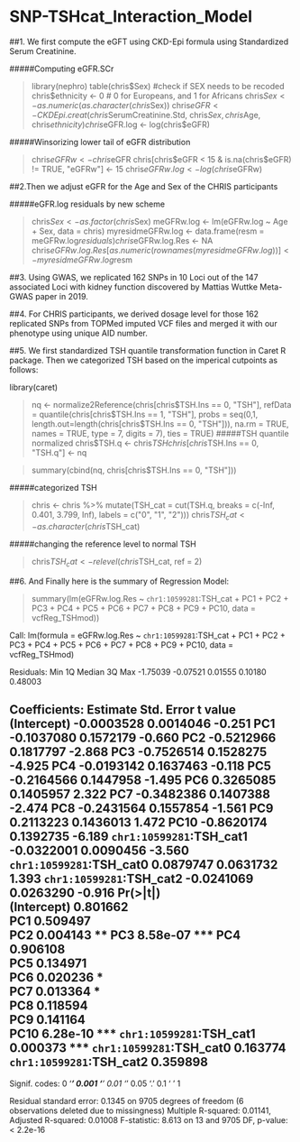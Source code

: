 # SNP-TSHcat_Interaction_Model


##1. We first compute the eGFT using CKD-Epi formula using Standardized Serum Creatinine.

#####Computing eGFR.SCr
> library(nephro)
> table(chris$Sex) #check if SEX needs to be recoded
> chris$ethnicity <- 0 # 0 for Europeans, and 1 for Africans
> chris$Sex      <- as.numeric(as.character(chris$Sex))
> chris$eGFR     <- CKDEpi.creat(chris$SerumCreatinine.Std, chris$Sex, chris$Age, chris$ethnicity)
> chris$eGFR.log <- log(chris$eGFR)

#####Winsorizing lower tail of eGFR distribution
> chris$eGFRw    <- chris$eGFR
> chris[chris$eGFR < 15 & is.na(chris$eGFR) != TRUE, "eGFRw"] <- 15
> chris$eGFRw.log  <- log(chris$eGFRw)

##2.Then we adjust eGFR for the Age and Sex of the CHRIS participants

#####eGFR.log residuals by new scheme
> chris$Sex <- as.factor(chris$Sex)
> meGFRw.log <- lm(eGFRw.log ~ Age + Sex, data = chris)
> myresidmeGFRw.log   <- data.frame(resm = meGFRw.log$residuals)
> chris$eGFRw.log.Res <- NA
> chris$eGFRw.log.Res[as.numeric(rownames(myresidmeGFRw.log))] <- myresidmeGFRw.log$resm



##3. Using GWAS, we replicated 162 SNPs in 10 Loci out of the 147 associated Loci with kidney function
 discovered by Mattias Wuttke Meta-GWAS paper in 2019. 
 


##4. For CHRIS participants, we derived dosage level for those 162 replicated SNPs from TOPMed imputed VCF files and merged it with our phenotype using unique AID number.



##5. We first standardized TSH quantile transformation function in Caret R package. Then we categorized TSH based on the imperical cutpoints as follows:

library(caret)

> nq <- normalize2Reference(chris[chris$TSH.Ins == 0, "TSH"], 
                          refData = quantile(chris[chris$TSH.Ins == 1, "TSH"], 
                                             probs = seq(0,1, length.out=length(chris[chris$TSH.Ins == 0, "TSH"])), 
                                             na.rm = TRUE, names = TRUE, type = 7, digits = 7), ties = TRUE)
#####TSH quantile normalized
> chris$TSH.q <- chris$TSH
> chris[chris$TSH.Ins == 0, "TSH.q"] <- nq

> summary(cbind(nq, chris[chris$TSH.Ins == 0, "TSH"]))

#####categorized TSH
> chris <- chris %>% mutate(TSH_cat = cut(TSH.q, breaks = c(-Inf, 0.401, 3.799, Inf), labels = c("0", "1", "2")))
> chris$TSH_cat <- as.character(chris$TSH_cat)

#####changing the reference level to normal TSH
> chris$TSH_cat <- relevel(chris$TSH_cat, ref = 2)


##6. And Finally here is the summary of Regression Model:

> summary(lm(eGFRw.log.Res ~ `chr1:10599281`:TSH_cat + PC1 + PC2 + PC3 + PC4 + PC5 + PC6 + PC7 + PC8 + PC9 + PC10, data = vcfReg_TSHmod))

Call:
lm(formula = eGFRw.log.Res ~ `chr1:10599281`:TSH_cat + PC1 + 
    PC2 + PC3 + PC4 + PC5 + PC6 + PC7 + PC8 + PC9 + PC10, data = vcfReg_TSHmod)

Residuals:
     Min       1Q   Median       3Q      Max 
-1.75039 -0.07521  0.01555  0.10180  0.48003 

Coefficients:
                           Estimate Std. Error t value
(Intercept)              -0.0003528  0.0014046  -0.251
PC1                      -0.1037080  0.1572179  -0.660
PC2                      -0.5212966  0.1817797  -2.868
PC3                      -0.7526514  0.1528275  -4.925
PC4                      -0.0193142  0.1637463  -0.118
PC5                      -0.2164566  0.1447958  -1.495
PC6                       0.3265085  0.1405957   2.322
PC7                      -0.3482386  0.1407388  -2.474
PC8                      -0.2431564  0.1557854  -1.561
PC9                       0.2113223  0.1436013   1.472
PC10                     -0.8620174  0.1392735  -6.189
`chr1:10599281`:TSH_cat1 -0.0322001  0.0090456  -3.560
`chr1:10599281`:TSH_cat0  0.0879747  0.0631732   1.393
`chr1:10599281`:TSH_cat2 -0.0241069  0.0263290  -0.916
                         Pr(>|t|)    
(Intercept)              0.801662    
PC1                      0.509497    
PC2                      0.004143 ** 
PC3                      8.58e-07 ***
PC4                      0.906108    
PC5                      0.134971    
PC6                      0.020236 *  
PC7                      0.013364 *  
PC8                      0.118594    
PC9                      0.141164    
PC10                     6.28e-10 ***
`chr1:10599281`:TSH_cat1 0.000373 ***
`chr1:10599281`:TSH_cat0 0.163774    
`chr1:10599281`:TSH_cat2 0.359898    
---
Signif. codes:  0 ‘***’ 0.001 ‘**’ 0.01 ‘*’ 0.05 ‘.’ 0.1 ‘ ’ 1

Residual standard error: 0.1345 on 9705 degrees of freedom
  (6 observations deleted due to missingness)
Multiple R-squared:  0.01141,	Adjusted R-squared:  0.01008 
F-statistic: 8.613 on 13 and 9705 DF,  p-value: < 2.2e-16
